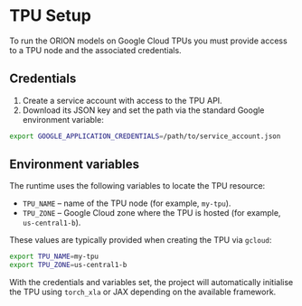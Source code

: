 # TPU Setup

To run the ORION models on Google Cloud TPUs you must provide access to a TPU
node and the associated credentials.

## Credentials

1. Create a service account with access to the TPU API.
2. Download its JSON key and set the path via the standard Google environment
   variable:

```bash
export GOOGLE_APPLICATION_CREDENTIALS=/path/to/service_account.json
```

## Environment variables

The runtime uses the following variables to locate the TPU resource:

* `TPU_NAME` – name of the TPU node (for example, `my-tpu`).
* `TPU_ZONE` – Google Cloud zone where the TPU is hosted (for example,
  `us-central1-b`).

These values are typically provided when creating the TPU via `gcloud`:

```bash
export TPU_NAME=my-tpu
export TPU_ZONE=us-central1-b
```

With the credentials and variables set, the project will automatically
initialise the TPU using `torch_xla` or JAX depending on the available
framework.
